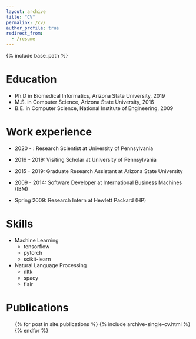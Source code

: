 ```yaml
---
layout: archive
title: "CV"
permalink: /cv/
author_profile: true
redirect_from:
  - /resume
---
```


{% include base_path %}

Education
======
* Ph.D in Biomedical Informatics, Arizona State University, 2019
* M.S. in Computer Science, Arizona State University, 2016
* B.E. in Computer Science, National Institute of Engineering, 2009

Work experience
======
* 2020 - : Research Scientist at University of Pennsylvania

* 2016 - 2019: Visiting Scholar at University of Pennsylvania

* 2015 - 2019: Graduate Research Assistant at Arizona State University

* 2009 - 2014: Software Developer at International Business Machines (IBM)

* Spring 2009: Research Intern at Hewlett Packard (HP)

Skills
======
* Machine Learning
  * tensorflow
  * pytorch
  * scikit-learn
* Natural Language Processing
  * nltk
  * spacy
  * flair

Publications
======
  <ul>{% for post in site.publications %}
    {% include archive-single-cv.html %}
  {% endfor %}</ul>
  
  

